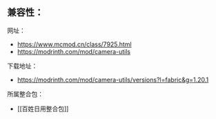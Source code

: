兼容性：
- 

网址：
- https://www.mcmod.cn/class/7925.html
- https://modrinth.com/mod/camera-utils

下载地址：
- https://modrinth.com/mod/camera-utils/versions?l=fabric&g=1.20.1

所属整合包：
- [[百姓日用整合包]]